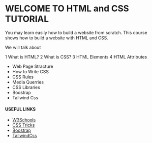 # WELCOME TO HTML and CSS TUTORIAL

You may learn easily how to build a website from scratch. This course shows how to build a website with HTML and CSS.

We will talk about

1 What is HTML?
2 What is CSS?
3 HTML Elements
4 HTML Attributes
* Web Page Stracture
* How to Write CSS
* CSS Rules
* Media Querries
* CSS Libraries
* Boostrap
* Tailwind Css

#### USEFUL LINKS

* [W3Schools]('https://www.w3schools.com')
* [CSS Tricks]('https://css-tricks.com')
* [Boostrap]('https://getbootstrap.com')
* [TailwindCss]('https://tailwindcss.com')
